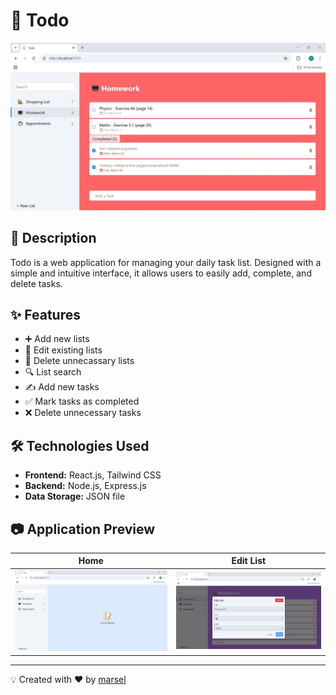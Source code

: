 # 📃 Todo

![Todo App Screenshot](assets/preview-1.jpg)

## 📌 Description

Todo is a web application for managing your daily task list. Designed with a simple and intuitive interface, it allows users to easily add, complete, and delete tasks.

## ✨ Features

- ➕ Add new lists
- 📝 Edit existing lists
- 🚩 Delete unnecassary lists
- 🔍 List search
- ✍️ Add new tasks
- ✅ Mark tasks as completed
- ❌ Delete unnecessary tasks

## 🛠️ Technologies Used

- **Frontend:** React.js, Tailwind CSS
- **Backend:** Node.js, Express.js
- **Data Storage:** JSON file

<!-- ## 🚀 Installation & Running the Application

### 1. Clone the Repository

```sh
git clone https://github.com/marsellius88/todo-1
cd todo-1
```

### 2. Install Dependencies

```sh
npm install
```

### 3. Configure Environment Variables

Create a `.env` file and add the following configuration:

```env
REACT_APP_API_URL=http://localhost:5000
```

### 4. Run the Application

```sh
npm start
```

Access the application at `http://localhost:3000` -->

## 📷 Application Preview

| Home                                         | Edit List                                         |
| ------------------------------------------------- | ------------------------------------------------- |
| ![Home](assets/preview-2.jpg) | ![Edit List](assets/preview-4.jpg) |

<!-- ## 🤝 Contribution
Contributions are welcome! If you want to contribute, follow these steps:
1. Fork this repository
2. Create a new branch (`git checkout -b new-feature`)
3. Commit your changes (`git commit -m 'Add new feature'`)
4. Push to the branch (`git push origin new-feature`)
5. Create a Pull Request

## 📄 License
This application is licensed under the **MIT** license. Please check the `LICENSE` file for more details. -->

---

💡 Created with ❤️ by [marsel](https://github.com/marsellius88)
